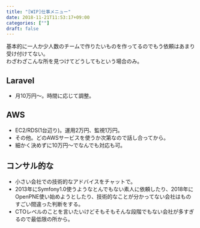 ```yaml
---
title: "[WIP]仕事メニュー"
date: 2018-11-21T11:53:17+09:00
categories: [""]
draft: false
---
```


基本的に一人か少人数のチームで作りたいものを作ってるのでもう依頼はあまり受け付けてない。  
わざわざこんな所を見つけてどうしてもという場合のみ。

## Laravel
- 月10万円〜。時間に応じて調整。

## AWS
- EC2/RDS(1台辺り)。運用2万円、監視1万円。
- その他。どのAWSサービスを使うか次第なので話し合ってから。
- 細かく決めずに10万円〜でなんでも対応も可。

## コンサル的な
- 小さい会社での技術的なアドバイスをチャットで。
- 2013年にSymfony1.0使うようなとんでもない素人に依頼したり、2018年にOpenPNE使い始めようとしたり、技術的なことが分かってない会社はものすごい間違った判断をする。
- CTOレベルのことを言いたいけどそもそもそんな段階でもない会社が多すぎるので最低限の所から。

